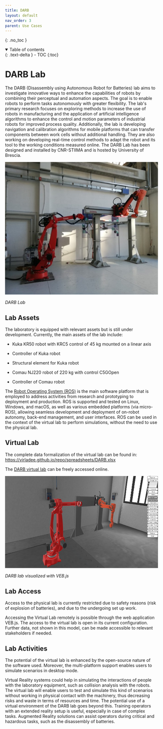 ```yaml
---
title: DARB
layout: default
nav_order: 3
parent: Use Cases
---
```


{: .no_toc }
<details open markdown="block">
  <summary>
    Table of contents
  </summary>
  {: .text-delta }
- TOC
{:toc}
</details>

# DARB Lab

The DARB (Disassembly using Autonomous Robot for Batteries) lab aims to investigate innovative ways to enhance the capabilities of robots by combining their perceptual and automation aspects. The goal is to enable robots to perform tasks autonomously with greater flexibility. The lab's primary research focuses on exploring methods to increase the use of robots in manufacturing and the application of artificial intelligence algorithms to enhance the control and motion parameters of industrial robots for improved process quality. Additionally, the lab is developing navigation and calibration algorithms for mobile platforms that can transfer components between work cells without additional handling. They are also working on developing real-time control methods to adapt the robot and its tool to the working conditions measured online.
The DARB Lab has been designed and installed by CNR-STIIMA and is hosted by University of Brescia.

<img src="images/VL_DARB/DARB_Lab.jpg"
style="width:6.5in" />

*DARB Lab*


## Lab Assets

The laboratory is equipped with relevant assets but is still under development. Currently, the main assets of the lab include:

-   Kuka KR50 robot with KRC5 control of 45 kg mounted on a linear axis

-   Controller of Kuka robot

-   Structural element for Kuka robot

-   Comau NJ220 robot of 220 kg with control C5GOpen

-   Controller of Comau robot

The [Robot Operating System (ROS)](https://www.ros.org/) is the main software platform that is employed to address activities from research and prototyping to deployment and production. ROS is supported and tested on Linux, Windows, and macOS, as well as various embedded platforms (via micro- ROS), allowing seamless development and deployment of on-robot autonomy, back-end management, and user interfaces. ROS can be used in the context of the virtual lab to perform simulations, without the need to use the physical lab.

## Virtual Lab

The complete data formalization of the virtual lab can be found in:
<https://virladee.github.io/repo/spreadsheets/DARB.xlsx>


The [DARB virtual lab](http://virladee.github.io/repo/scenes/DARB/DARB.html) can be freely accessed online.

<img src="images/VL_DARB/image3.png"
style="width:6.69306in;height:3.15208in" />

*DARB lab visualized with VEB.js*


## Lab Access

Access to the physical lab is currently restricted due to safety reasons (risk of explosion of batteries), and due to the undergoing set up work.

Accessing the Virtual Lab remotely is possible through the web application VEB.js. The access to the virtual lab is open in its current configuration. Further data, not shown in this model, can be made accessible to relevant stakeholders if needed.


## Lab Activities

The potential of the virtual lab is enhanced by the open-source nature of the software used. Moreover, the multi-platform support enables users to simulate scenarios in desktop mode. 

Virtual Reality systems could help in simulating the interactions of people with the laboratory equipment, such as collision analysis with the robots. The virtual lab will enable users to test and simulate this kind of scenarios without working in physical contact with the machinery, thus decreasing risks and waste in terms of resources and time. The potential use of a virtual environment of the DARB lab goes beyond this. Training operators with an extended reality setup is useful, especially in case of complex tasks. Augmented Reality solutions can assist operators during critical and hazardous tasks, such as the disassembly of batteries. 